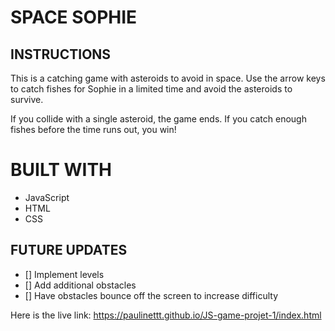 
# SPACE SOPHIE


## INSTRUCTIONS

This is a catching game with asteroids to avoid in space.
Use the arrow keys to catch fishes for Sophie in a limited time and avoid the asteroids to survive.

If you collide with a single asteroid, the game ends.
If you catch enough fishes before the time runs out, you win!


# BUILT WITH

- JavaScript 
- HTML
- CSS

## FUTURE UPDATES

- [] Implement levels
- [] Add additional obstacles
- [] Have obstacles bounce off the screen to increase difficulty



Here is the live link: https://paulinettt.github.io/JS-game-projet-1/index.html



